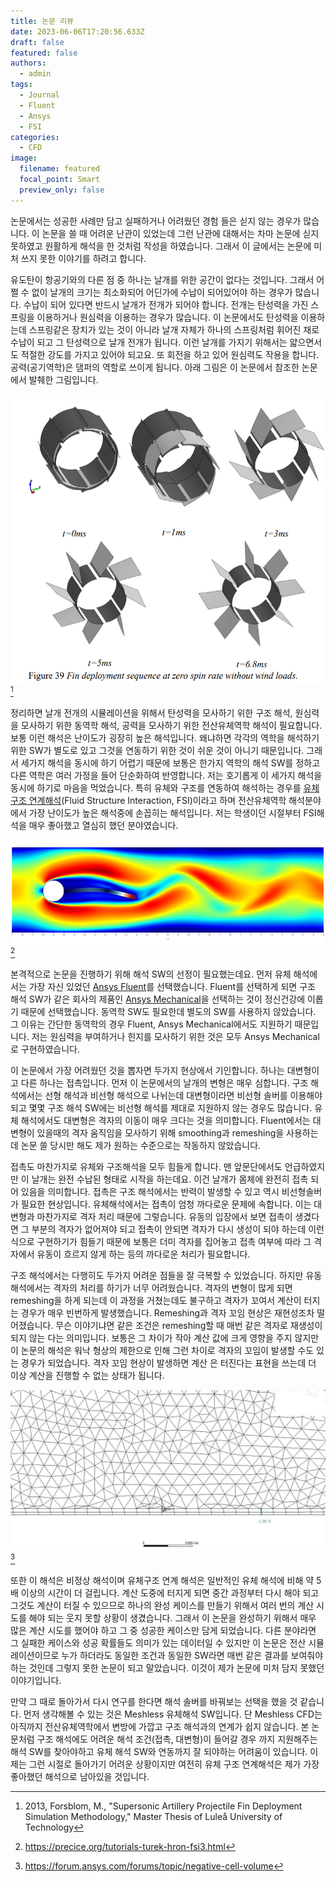 ```yaml
---
title: 논문 리뷰
date: 2023-06-06T17:20:56.633Z
draft: false
featured: false
authors:
  - admin
tags:
  - Journal
  - Fluent
  - Ansys
  - FSI
categories:
  - CFD
image:
  filename: featured
  focal_point: Smart
  preview_only: false
---
```

논문에서는 성공한 사례만 담고 실패하거나 어려웠던 경험 들은 싣지 않는 경우가 많습니다. 이 논문을 쓸 때 어려운 난관이 있었는데 그런 난관에 대해서는 차마 논문에 싣지 못하였고 원활하게 해석을 한 것처럼 작성을 하였습니다. 그래서 이 글에서는 논문에 미처 쓰지 못한 이야기를 하려고 합니다.

유도탄이 항공기와의 다른 점 중 하나는 날개를 위한 공간이 없다는 것입니다. 그래서 어쩔 수 없이 날개의 크기는 최소화되어 어딘가에 수납이 되어있어야 하는 경우가 많습니다. 수납이 되어 있다면 반드시 날개가 전개가 되어야 합니다. 전개는 탄성력을 가진 스프링을 이용하거나 원심력을 이용하는 경우가 많습니다. 이 논문에서도 탄성력을 이용하는데 스프링같은 장치가 있는 것이 아니라 날개 자체가 하나의 스프링처럼 휘어진 채로 수납이 되고 그 탄성력으로 날개 전개가 됩니다. 이런 날개를 가지기 위해서는 얇으면서도 적절한 강도를 가지고 있어야 되고요. 또 회전을 하고 있어 원심력도 작용을 합니다. 공력(공기역학)은 댐퍼의 역할로 쓰이게 됩니다. 아래 그림은 이 논문에서 참조한 논문에서 발췌한 그림입니다.

![](findeploy.png "유체구조 연계해석의 예 Turek-Hron FSI case ")[^1]

정리하면 날개 전개의 시뮬레이션을 위해서 탄성력을 모사하기 위한 구조 해석, 원심력을 모사하기 위한 동역학 해석, 공력을 모사하기 위한 전산유체역학 해석이 필요합니다. 보통 이런 해석은 난이도가 굉장히 높은 해석입니다. 왜냐하면 각각의 역학을 해석하기 위한 SW가 별도로 있고 그것을 연동하기 위한 것이 쉬운 것이 아니기 때문입니다. 그래서 세가지 해석을 동시에 하기 어렵기 때문에 보통은 한가지 역학의 해석 SW를 정하고 다른 역학은 여러 가정을 들어 단순화하여 반영합니다. 저는 호기롭게 이 세가지 해석을 동시에 하기로 마음을 먹었습니다. 특히 유체와 구조를 연동하여 해석하는 경우를 [유체구조 연계해석](https://www.banditong.com/cae-dict/fluid_structure_coupled_analysis)(Fluid Structure Interaction, FSI)이라고 하며 전산유체역학 해석분야에서 가장 난이도가 높은 해석중에 손꼽히는 해석입니다. 저는 학생이던 시절부터 FSI해석을 매우 좋아했고 열심히 했던 분야였습니다.

![](tutorials-turek-hron-fsi3-setup.png "유체구조 연계해석의 예 Turek-Hron FSI case")[^2]

본격적으로 논문을 진행하기 위해 해석 SW의 선정이 필요했는데요. 먼저 유체 해석에서는 가장 자신 있었던 [Ansys Fluent](https://www.ansys.com/products/fluids/ansys-fluent)를 선택했습니다. Fluent를 선택하게 되면 구조 해석 SW가 같은 회사의 제품인 [Ansys Mechanical](https://www.ansys.com/products/structures/ansys-mechanical)을 선택하는 것이 정신건강에 이롭기 때문에 선택했습니다. 동역학 SW도 필요한데 별도의 SW를 사용하지 않았습니다. 그 이유는 간단한 동역학의 경우 Fluent, Ansys Mechanical에서도 지원하기 때문입니다. 저는 원심력을 부여하거나 힌지를 모사하기 위한 것은 모두 Ansys Mechanical로 구현하였습니다.

이 논문에서 가장 어려웠던 것을 뽑자면 두가지 현상에서 기인합니다. 하나는 대변형이고 다른 하나는 접촉입니다. 먼저 이 논문에서의 날개의 변형은 매우 심합니다. 구조 해석에서는 선형 해석과 비선형 해석으로 나뉘는데 대변형이라면 비선형 솔버를 이용해야 되고 몇몇 구조 해석 SW에는 비선형 해석를 제대로 지원하지 않는 경우도 많습니다. 유체 해석에서도 대변형은 격자의 이동이 매우 크다는 것을 의미합니다. Fluent에서는 대변형이 있을때의 격자 움직임을 모사하기 위해 smoothing과 remeshing을 사용하는데 논문 쓸 당시만 해도 제가 원하는 수준으로는 작동하지 않았습니다.

접촉도 마찬가지로 유체와 구조해석을 모두 힘들게 합니다. 맨 앞문단에서도 언급하였지만 이 날개는 완전 수납된 형태로 시작을 하는데요. 이건 날개가 몸체에 완전히 접촉 되어 있음을 의미합니다. 접촉은 구조 해석에서는 반력이 발생할 수 있고 역시 비선형솔버가 필요한 현상입니다. 유체해석에서는 접촉이 엄청 까다로운 문제에 속합니다. 이는 대변형과 마찬가지로 격자 처리 때문에 그렇습니다. 유동의 입장에서 보면 접촉이 생겼다면 그 부분의 격자가 없어져야 되고 접촉이 안되면 격자가 다시 생성이 되야 하는데 이런식으로 구현하기가 힘들기 때문에 보통은 더미 격자를 집어놓고 접촉 여부에 따라 그 격자에서 유동이 흐르지 않게 하는 등의 까다로운 처리가 필요합니다.

구조 해석에서는 다행히도 두가지 어려운 점들을 잘 극복할 수 있었습니다. 하지만 유동 해석에서는 격자의 처리를 하기가 너무 어려웠습니다. 격자의 변형이 많게 되면 remeshing을 하게 되는데 이 과정을 거쳤는데도 불구하고 격자가 꼬여서 계산이 터지는 경우가 매우 빈번하게 발생했습니다. Remeshing과 격자 꼬임 현상은 재현성조차 떨어졌습니다. 무슨 이야기냐면 같은 조건은 remeshing할 때 매번 같은 격자로 재생성이 되지 않는 다는 의미입니다. 보통은 그 차이가 작아 계산 값에 크게 영향을 주지 않지만 이 논문의 해석은 워낙 형상의 제한으로 인해 그런 차이로 격자의 꼬임이 발생할 수도 있는 경우가 되었습니다. 격자 꼬임 현상이 발생하면 계산 은 터진다는 표현을 쓰는데 더 이상 계산을 진행할 수 없는 상태가 됩니다.

![](negative_cell_fluent.jpg "Example of negative cell")[^3]

또한 이 해석은 비정상 해석이며 유체구조 연계 해석은 일반적인 유체 해석에 비해 약 5배 이상의 시간이 더 걸립니다. 계산 도중에 터지게 되면 중간 과정부터 다시 해야 되고 그것도 계산이 터질 수 있으므로 하나의 완성 케이스를 만들기 위해서 여러 번의 계산 시도를 해야 되는 웃지 못할 상황이 생겼습니다. 그래서 이 논문을 완성하기 위해서 매우 많은 계산 시도를 했어야 하고 그 중 성공한 케이스만 담게 되었습니다. 다른 분야라면 그 실패한 케이스와 성공 확률들도 의미가 있는 데이터일 수 있지만 이 논문은 전산 시뮬레이션이므로 누가 하더라도 동일한 조건과 동일한 SW라면 매번 같은 결과를 보여줘야 하는 것인데 그렇지 못한 논문이 되고 말았습니다. 이것이 제가 논문에 미처 담지 못했던 이야기입니다.

만약 그 때로 돌아가서 다시 연구를 한다면 해석 솔버를 바꿔보는 선택을 했을 것 같습니다. 먼저 생각해볼 수 있는 것은 Meshless 유체해석 SW입니다. 단 Meshless CFD는 아직까지 전산유체역학에서 변방에 가깝고 구조 해석과의 연계가 쉽지 않습니다. 본 논문처럼 구조 해석에도 어려운 해석 조건(접촉, 대변형)이 들어갈 경우 까지 지원해주는 해석 SW를 찾아야하고 유체 해석 SW와 연동까지 잘 되야하는 어려움이 있습니다. 이제는 그런 시절로 돌아가기 어려운 상황이지만 여전히 유체 구조 연계해석은 제가 가장 좋아했던 해석으로 남아있을 것입니다.


[^1]: 2013, Forsblom, M., "Supersonic Artillery Projectile Fin Deployment Simulation Methodology," Master Thesis of Luleå University of Technology

[^2]: https://precice.org/tutorials-turek-hron-fsi3.html

[^3]: https://forum.ansys.com/forums/topic/negative-cell-volume
